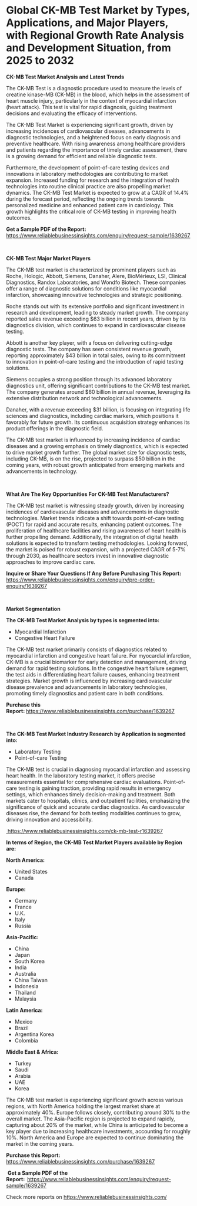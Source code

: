 <p><h1>Global CK-MB Test Market by Types, Applications, and Major Players, with Regional Growth Rate Analysis and Development Situation, from 2025 to 2032</h1></p><p><strong>CK-MB Test Market Analysis and Latest Trends</strong></p>
<p><p>The CK-MB Test is a diagnostic procedure used to measure the levels of creatine kinase-MB (CK-MB) in the blood, which helps in the assessment of heart muscle injury, particularly in the context of myocardial infarction (heart attack). This test is vital for rapid diagnosis, guiding treatment decisions and evaluating the efficacy of interventions.</p><p>The CK-MB Test Market is experiencing significant growth, driven by increasing incidences of cardiovascular diseases, advancements in diagnostic technologies, and a heightened focus on early diagnosis and preventive healthcare. With rising awareness among healthcare providers and patients regarding the importance of timely cardiac assessment, there is a growing demand for efficient and reliable diagnostic tests.</p><p>Furthermore, the development of point-of-care testing devices and innovations in laboratory methodologies are contributing to market expansion. Increased funding for research and the integration of health technologies into routine clinical practice are also propelling market dynamics. The CK-MB Test Market is expected to grow at a CAGR of 14.4% during the forecast period, reflecting the ongoing trends towards personalized medicine and enhanced patient care in cardiology. This growth highlights the critical role of CK-MB testing in improving health outcomes.</p></p>
<p><strong>Get a Sample PDF of the Report:&nbsp;</strong> <a href="https://www.reliablebusinessinsights.com/enquiry/request-sample/1639267?utm_campaign=2487&utm_medium=2&utm_source=Github&utm_content=ia&utm_term=03032025&utm_id=ck-mb-test">https://www.reliablebusinessinsights.com/enquiry/request-sample/1639267</a></p>
<p>&nbsp;</p>
<p><strong>CK-MB Test Major Market Players</strong></p>
<p><p>The CK-MB test market is characterized by prominent players such as Roche, Hologic, Abbott, Siemens, Danaher, Alere, BioMérieux, LSI, Clinical Diagnostics, Randox Laboratories, and Wondfo Biotech. These companies offer a range of diagnostic solutions for conditions like myocardial infarction, showcasing innovative technologies and strategic positioning.</p><p>Roche stands out with its extensive portfolio and significant investment in research and development, leading to steady market growth. The company reported sales revenue exceeding $63 billion in recent years, driven by its diagnostics division, which continues to expand in cardiovascular disease testing.</p><p>Abbott is another key player, with a focus on delivering cutting-edge diagnostic tests. The company has seen consistent revenue growth, reporting approximately $43 billion in total sales, owing to its commitment to innovation in point-of-care testing and the introduction of rapid testing solutions.</p><p>Siemens occupies a strong position through its advanced laboratory diagnostics unit, offering significant contributions to the CK-MB test market. The company generates around $60 billion in annual revenue, leveraging its extensive distribution network and technological advancements.</p><p>Danaher, with a revenue exceeding $31 billion, is focusing on integrating life sciences and diagnostics, including cardiac markers, which positions it favorably for future growth. Its continuous acquisition strategy enhances its product offerings in the diagnostic field.</p><p>The CK-MB test market is influenced by increasing incidence of cardiac diseases and a growing emphasis on timely diagnostics, which is expected to drive market growth further. The global market size for diagnostic tests, including CK-MB, is on the rise, projected to surpass $50 billion in the coming years, with robust growth anticipated from emerging markets and advancements in technology. </p></p>
<p>&nbsp;</p>
<p><strong>What Are The Key Opportunities For CK-MB Test Manufacturers?</strong></p>
<p><p>The CK-MB test market is witnessing steady growth, driven by increasing incidences of cardiovascular diseases and advancements in diagnostic technologies. Market trends indicate a shift towards point-of-care testing (POCT) for rapid and accurate results, enhancing patient outcomes. The proliferation of healthcare facilities and rising awareness of heart health is further propelling demand. Additionally, the integration of digital health solutions is expected to transform testing methodologies. Looking forward, the market is poised for robust expansion, with a projected CAGR of 5-7% through 2030, as healthcare sectors invest in innovative diagnostic approaches to improve cardiac care.</p></p>
<p><strong>Inquire or Share Your Questions If Any Before Purchasing This Report:</strong> <a href="https://www.reliablebusinessinsights.com/enquiry/pre-order-enquiry/1639267?utm_campaign=2487&utm_medium=2&utm_source=Github&utm_content=ia&utm_term=03032025&utm_id=ck-mb-test">https://www.reliablebusinessinsights.com/enquiry/pre-order-enquiry/1639267</a></p>
<p>&nbsp;</p>
<p><strong>Market Segmentation</strong></p>
<p><strong>The CK-MB Test Market Analysis by types is segmented into:</strong></p>
<p><ul><li>Myocardial Infarction</li><li>Congestive Heart Failure</li></ul></p>
<p><p>The CK-MB test market primarily consists of diagnostics related to myocardial infarction and congestive heart failure. For myocardial infarction, CK-MB is a crucial biomarker for early detection and management, driving demand for rapid testing solutions. In the congestive heart failure segment, the test aids in differentiating heart failure causes, enhancing treatment strategies. Market growth is influenced by increasing cardiovascular disease prevalence and advancements in laboratory technologies, promoting timely diagnostics and patient care in both conditions.</p></p>
<p><strong>Purchase this Report:&nbsp;</strong><a href="https://www.reliablebusinessinsights.com/purchase/1639267?utm_campaign=2487&utm_medium=2&utm_source=Github&utm_content=ia&utm_term=03032025&utm_id=ck-mb-test">https://www.reliablebusinessinsights.com/purchase/1639267</a></p>
<p>&nbsp;</p>
<p><strong>The CK-MB Test Market Industry Research by Application is segmented into:</strong></p>
<p><ul><li>Laboratory Testing</li><li>Point-of-care Testing</li></ul></p>
<p><p>The CK-MB test is crucial in diagnosing myocardial infarction and assessing heart health. In the laboratory testing market, it offers precise measurements essential for comprehensive cardiac evaluations. Point-of-care testing is gaining traction, providing rapid results in emergency settings, which enhances timely decision-making and treatment. Both markets cater to hospitals, clinics, and outpatient facilities, emphasizing the significance of quick and accurate cardiac diagnostics. As cardiovascular diseases rise, the demand for both testing modalities continues to grow, driving innovation and accessibility.</p></p>
<p><a href="https://www.reliablebusinessinsights.com/ck-mb-test-r1639267?utm_campaign=2487&utm_medium=2&utm_source=Github&utm_content=ia&utm_term=03032025&utm_id=ck-mb-test">&nbsp;https://www.reliablebusinessinsights.com/ck-mb-test-r1639267</a></p>
<p><strong>In terms of Region, the CK-MB Test Market Players available by Region are:</strong></p>
<p>
    <p> <strong> North America: </strong>
        <ul>
            <li>United States</li>
            <li>Canada</li>
        </ul>
        </p> 
    <p> <strong> Europe: </strong>
        <ul>
            <li>Germany</li>
            <li>France</li>
            <li>U.K.</li>
            <li>Italy</li>
            <li>Russia</li>
        </ul>
        </p> 
    <p> <strong> Asia-Pacific: </strong>
        <ul>
            <li>China</li>
            <li>Japan</li>
            <li>South Korea</li>
            <li>India</li>
            <li>Australia</li>
            <li>China Taiwan</li>
            <li>Indonesia</li>
            <li>Thailand</li>
            <li>Malaysia</li>
        </ul>
        </p> 
    <p> <strong> Latin America: </strong>
        <ul>
            <li>Mexico</li>
            <li>Brazil</li>
            <li>Argentina Korea</li>
            <li>Colombia</li>
        </ul>
        </p> 
    <p> <strong> Middle East & Africa: </strong>
        <ul>
            <li>Turkey</li>
            <li>Saudi</li>
            <li>Arabia</li>
            <li>UAE</li>
            <li>Korea</li>
        </ul>
    </p>
    </p>
<p><p>The CK-MB test market is experiencing significant growth across various regions, with North America holding the largest market share at approximately 40%. Europe follows closely, contributing around 30% to the overall market. The Asia-Pacific region is projected to expand rapidly, capturing about 20% of the market, while China is anticipated to become a key player due to increasing healthcare investments, accounting for roughly 10%. North America and Europe are expected to continue dominating the market in the coming years.</p></p>
<p><strong>Purchase this Report: </strong><a href="https://www.reliablebusinessinsights.com/purchase/1639267?utm_campaign=2487&utm_medium=2&utm_source=Github&utm_content=ia&utm_term=03032025&utm_id=ck-mb-test">https://www.reliablebusinessinsights.com/purchase/1639267</a></p>
<p>&nbsp;<strong>Get a Sample PDF of the Report:&nbsp;&nbsp;</strong><a href="https://www.reliablebusinessinsights.com/enquiry/request-sample/1639267?utm_campaign=2487&utm_medium=2&utm_source=Github&utm_content=ia&utm_term=03032025&utm_id=ck-mb-test">https://www.reliablebusinessinsights.com/enquiry/request-sample/1639267</a></p>
<p><strong></strong></p>
<p>Check more reports on <a href="https://www.reliablebusinessinsights.com/?utm_campaign=2487&utm_medium=2&utm_source=Github&utm_content=ia&utm_term=03032025&utm_id=ck-mb-test">https://www.reliablebusinessinsights.com/</a></p>